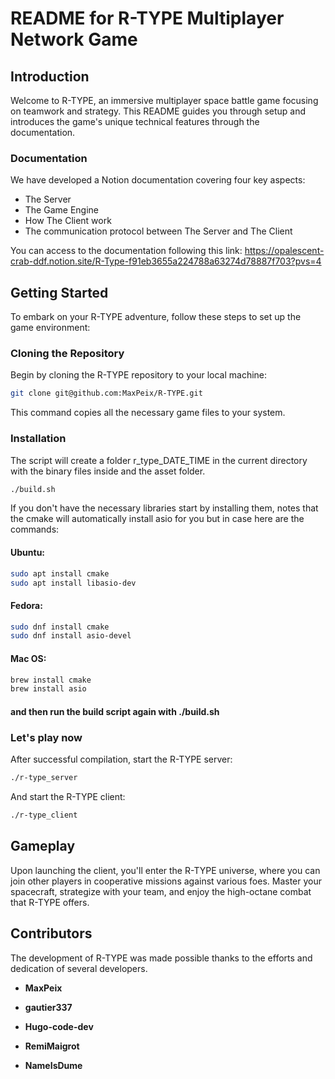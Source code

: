 # README for R-TYPE Multiplayer Network Game

## Introduction

Welcome to R-TYPE, an immersive multiplayer space battle game focusing on teamwork and strategy. This README guides you through setup and introduces the game's unique technical features through the documentation.

### Documentation

We have developed a Notion documentation covering four key aspects:

- The Server
- The Game Engine
- How The Client work
- The communication protocol between The Server and The Client

You can access to the documentation following this link: https://opalescent-crab-ddf.notion.site/R-Type-f91eb3655a224788a63274d78887f703?pvs=4

## Getting Started

To embark on your R-TYPE adventure, follow these steps to set up the game environment:

### Cloning the Repository

Begin by cloning the R-TYPE repository to your local machine:

```bash
git clone git@github.com:MaxPeix/R-TYPE.git
```

This command copies all the necessary game files to your system.

### Installation

The script will create a folder r_type_DATE_TIME in the current directory with the binary files inside and the asset folder.

```bash
./build.sh
```

If you don't have the necessary libraries start by installing them, notes that the cmake will automatically install asio for you but in case here are the commands:

#### Ubuntu:

```bash
sudo apt install cmake
sudo apt install libasio-dev
```

#### Fedora:

```bash
sudo dnf install cmake
sudo dnf install asio-devel
```

#### Mac OS:

```bash
brew install cmake
brew install asio
```

#### and then run the build script again with ./build.sh

### Let's play now

After successful compilation, start the R-TYPE server:

```bash
./r-type_server
```

And start the R-TYPE client:

```bash
./r-type_client
```

## Gameplay

Upon launching the client, you'll enter the R-TYPE universe, where you can join other players in cooperative missions against various foes. Master your spacecraft, strategize with your team, and enjoy the high-octane combat that R-TYPE offers.

## Contributors

The development of R-TYPE was made possible thanks to the efforts and dedication of several developers.

- **MaxPeix**

- **gautier337**

- **Hugo-code-dev**

- **RemiMaigrot**

- **NameIsDume** 
